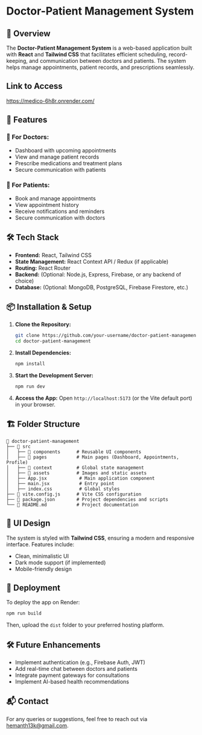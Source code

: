 # Doctor-Patient Management System

## 📌 Overview
The **Doctor-Patient Management System** is a web-based application built with **React** and **Tailwind CSS** that facilitates efficient scheduling, record-keeping, and communication between doctors and patients. The system helps manage appointments, patient records, and prescriptions seamlessly.

## Link to Access
https://medico-6h8r.onrender.com/

## 🚀 Features
### 🔹 For Doctors:
- Dashboard with upcoming appointments
- View and manage patient records
- Prescribe medications and treatment plans
- Secure communication with patients

### 🔹 For Patients:
- Book and manage appointments
- View appointment history 
- Receive notifications and reminders
- Secure communication with doctors

## 🛠 Tech Stack
- **Frontend:** React, Tailwind CSS
- **State Management:** React Context API / Redux (if applicable)
- **Routing:** React Router
- **Backend:** (Optional: Node.js, Express, Firebase, or any backend of choice)
- **Database:** (Optional: MongoDB, PostgreSQL, Firebase Firestore, etc.)

## 📦 Installation & Setup
1. **Clone the Repository:**
   ```sh
   git clone https://github.com/your-username/doctor-patient-management.git
   cd doctor-patient-management
   ```
2. **Install Dependencies:**
   ```sh
   npm install
   ```
3. **Start the Development Server:**
   ```sh
   npm run dev
   ```
4. **Access the App:**
   Open `http://localhost:5173` (or the Vite default port) in your browser.

## 🏗 Folder Structure
```
📂 doctor-patient-management
├── 📂 src
│   ├── 📂 components      # Reusable UI components
│   ├── 📂 pages           # Main pages (Dashboard, Appointments, Profile)
│   ├── 📂 context         # Global state management
│   ├── 📂 assets          # Images and static assets
│   ├── App.jsx            # Main application component
│   ├── main.jsx           # Entry point
│   ├── index.css          # Global styles
├── 📄 vite.config.js      # Vite CSS configuration
├── 📄 package.json        # Project dependencies and scripts
└── 📄 README.md           # Project documentation
```

## 🎨 UI Design
The system is styled with **Tailwind CSS**, ensuring a modern and responsive interface. Features include:
- Clean, minimalistic UI
- Dark mode support (if implemented)
- Mobile-friendly design

## 🚀 Deployment
To deploy the app on Render:
```sh
npm run build
```
Then, upload the `dist` folder to your preferred hosting platform.

## 🛠 Future Enhancements
- Implement authentication (e.g., Firebase Auth, JWT)
- Add real-time chat between doctors and patients
- Integrate payment gateways for consultations
- Implement AI-based health recommendations


## 📬 Contact
For any queries or suggestions, feel free to reach out via hemanth13k@gmail.com.

